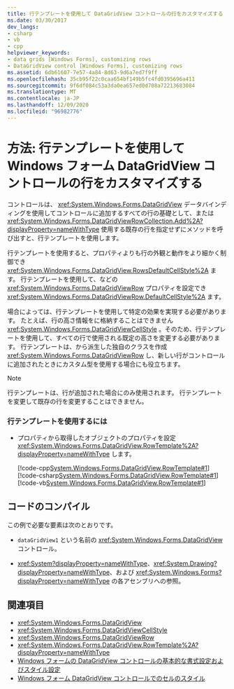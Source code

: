 ```yaml
---
title: 行テンプレートを使用して DataGridView コントロールの行をカスタマイズする
ms.date: 03/30/2017
dev_langs:
- csharp
- vb
- cpp
helpviewer_keywords:
- data grids [Windows Forms], customizing rows
- DataGridView control [Windows Forms], customizing rows
ms.assetid: 6db61607-7e57-4a84-8d63-9d6a7ed7f9ff
ms.openlocfilehash: 35cb95f22c0caa654bf149b5fc4fd0395696a411
ms.sourcegitcommit: 9f6df084c53a3da0ea657ed0d708a72213683084
ms.translationtype: MT
ms.contentlocale: ja-JP
ms.lasthandoff: 12/09/2020
ms.locfileid: "96982776"
---
```

# <a name="how-to-use-the-row-template-to-customize-rows-in-the-windows-forms-datagridview-control"></a>方法: 行テンプレートを使用して Windows フォーム DataGridView コントロールの行をカスタマイズする
コントロールは、 <xref:System.Windows.Forms.DataGridView> データバインディングを使用してコントロールに追加するすべての行の基礎として、または <xref:System.Windows.Forms.DataGridViewRowCollection.Add%2A?displayProperty=nameWithType> 使用する既存の行を指定せずにメソッドを呼び出すと、行テンプレートを使用します。  
  
 行テンプレートを使用すると、プロパティよりも行の外観と動作をより細かく制御でき <xref:System.Windows.Forms.DataGridView.RowsDefaultCellStyle%2A> ます。 行テンプレートを使用して、などの <xref:System.Windows.Forms.DataGridViewRow> プロパティを設定でき <xref:System.Windows.Forms.DataGridViewRow.DefaultCellStyle%2A> ます。  
  
 場合によっては、行テンプレートを使用して特定の効果を実現する必要があります。 たとえば、行の高さ情報をに格納することはできません <xref:System.Windows.Forms.DataGridViewCellStyle> 。そのため、行テンプレートを使用して、すべての行で使用される既定の高さを変更する必要があります。 行テンプレートは、から派生した独自のクラスを作成 <xref:System.Windows.Forms.DataGridViewRow> し、新しい行がコントロールに追加されたときにカスタム型を使用する場合にも役立ちます。  
  
> [!NOTE]
> 行テンプレートは、行が追加された場合にのみ使用されます。 行テンプレートを変更して既存の行を変更することはできません。  
  
### <a name="to-use-the-row-template"></a>行テンプレートを使用するには  
  
- プロパティから取得したオブジェクトのプロパティを設定 <xref:System.Windows.Forms.DataGridView.RowTemplate%2A?displayProperty=nameWithType> します。  
  
     [!code-cpp[System.Windows.Forms.DataGridView.RowTemplate#1](~/samples/snippets/cpp/VS_Snippets_Winforms/System.Windows.Forms.DataGridView.RowTemplate/CPP/datagridviewrowtemplate.cpp#1)]
     [!code-csharp[System.Windows.Forms.DataGridView.RowTemplate#1](~/samples/snippets/csharp/VS_Snippets_Winforms/System.Windows.Forms.DataGridView.RowTemplate/CS/datagridviewrowtemplate.cs#1)]
     [!code-vb[System.Windows.Forms.DataGridView.RowTemplate#1](~/samples/snippets/visualbasic/VS_Snippets_Winforms/System.Windows.Forms.DataGridView.RowTemplate/VB/datagridviewrowtemplate.vb#1)]  
  
## <a name="compiling-the-code"></a>コードのコンパイル  
 この例で必要な要素は次のとおりです。  
  
- `dataGridView1` という名前の <xref:System.Windows.Forms.DataGridView> コントロール。  
  
- <xref:System?displayProperty=nameWithType>、<xref:System.Drawing?displayProperty=nameWithType>、および <xref:System.Windows.Forms?displayProperty=nameWithType> の各アセンブリへの参照。  
  
## <a name="see-also"></a>関連項目

- <xref:System.Windows.Forms.DataGridView>
- <xref:System.Windows.Forms.DataGridViewCellStyle>
- <xref:System.Windows.Forms.DataGridViewRow>
- <xref:System.Windows.Forms.DataGridView.RowTemplate%2A?displayProperty=nameWithType>
- [Windows フォームの DataGridView コントロールの基本的な書式設定およびスタイル設定](basic-formatting-and-styling-in-the-windows-forms-datagridview-control.md)
- [Windows フォーム DataGridView コントロールでのセルのスタイル](cell-styles-in-the-windows-forms-datagridview-control.md)
